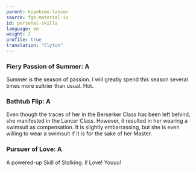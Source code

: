 ```yaml
---
parent: kiyohime-lancer
source: fgo-material-iv
id: personal-skills
language: en
weight: 2
profile: true
translation: "Clyton"
---
```


### Fiery Passion of Summer: A

Summer is the season of passion.
I will greatly spend this season several times more sultrier than usual.
Hot.

### Bathtub Flip: A

Even though the traces of her in the Berserker Class has been left behind, she manifested in the Lancer Class. However, it resulted in her wearing a swimsuit as compensation. It is slightly embarrassing, but she is even willing to wear a swimsuit if it is for the sake of her Master.

### Pursuer of Love: A

A powered-up Skill of Stalking.
I! Love! Youuu!
